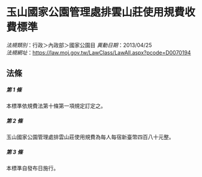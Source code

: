 # 玉山國家公園管理處排雲山莊使用規費收費標準

*法規類別*：行政＞內政部＞國家公園目
*異動日期*：2013/04/25  
*法規網址*：https://law.moj.gov.tw/LawClass/LawAll.aspx?pcode=D0070194



## 法條
##### 第 1 條
本標準依規費法第十條第一項規定訂定之。

##### 第 2 條
玉山國家公園管理處排雲山莊使用規費為每人每宿新臺幣四百八十元整。

##### 第 3 條
本標準自發布日施行。


